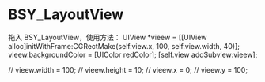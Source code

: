 # BSY_LayoutView
拖入 BSY_LayoutView，使用方法：
    UIView *vieew = [[UIView alloc]initWithFrame:CGRectMake(self.view.x, 100, self.view.width, 40)];
    vieew.backgroundColor = [UIColor redColor];
    [self.view addSubview:vieew];
    
//    vieew.width = 100;
//    vieew.height = 10;
//    vieew.x = 0;
//    vieew.y = 100;

